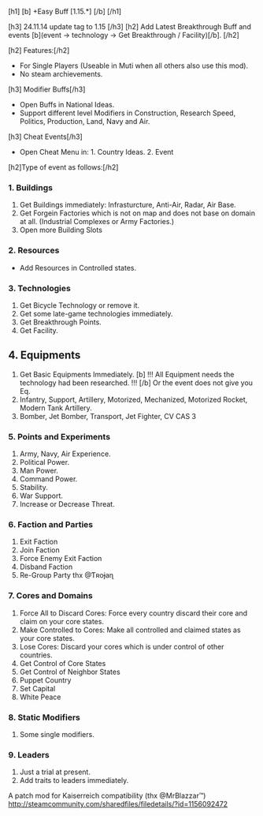 [h1] [b] +Easy Buff [1.15.*] [/b] [/h1]

[h3] 24.11.14 update tag to 1.15 [/h3]
[h2] Add Latest Breakthrough Buff and events [b](event -> technology -> Get Breakthrough / Facility)[/b]. [/h2]

[h2] Features:[/h2]
* For Single Players (Useable in Muti when all others also use this mod). 
* No steam archievements.

[h3] Modifier Buffs[/h3]
* Open Buffs in National Ideas.
* Support different level Modifiers in Construction, Research Speed, Politics, Production, Land, Navy and Air.

[h3] Cheat Events[/h3]
* Open Cheat Menu in: 1. Country Ideas.  2. Event

[h2]Type of event as follows:[/h2]

### 1. Buildings
1. Get Buildings immediately: Infrasturcture, Anti-Air, Radar, Air Base.
2. Get Forgein Factories which is not on map and does not base on domain at all. (Industrial Complexes or Army Factories.)
3. Open more Building Slots

### 2. Resources
* Add Resources in Controlled states.

### 3. Technologies
1. Get Bicycle Technology or remove it.
2. Get some late-game technologies immediately.
3. Get Breakthrough Points.
4. Get Facility.

## 4. Equipments
1. Get Basic Equipments Immediately. [b] !!! All Equipment needs the technology had been researched. !!! [/b] Or the event does not give you Eq.
2. Infantry, Support, Artillery, Motorized, Mechanized, Motorized Rocket, Modern Tank Artillery.
3. Bomber, Jet Bomber, Transport, Jet Fighter, CV CAS 3

### 5. Points and Experiments
1. Army, Navy, Air Experience.
2. Political Power.
3. Man Power.
4. Command Power.
5. Stability.
6. War Support.
7. Increase or Decrease Threat.

### 6. Faction and Parties
1. Exit Faction
2. Join Faction
3. Force Enemy Exit Faction
4. Disband Faction
5. Re-Group Party  thx @Ƭʀoɉaɳ

### 7. Cores and Domains
1. Force All to Discard Cores: Force every country discard their core and claim on your core states.
2. Make Controlled to Cores: Make all controlled and claimed states as your core states.
3. Lose Cores: Discard your cores which is under control of other countries.
4. Get Control of Core States
5. Get Control of Neighbor States
6. Puppet Country
7. Set Capital
8. White Peace

### 8. Static Modifiers
1. Some single modifiers.

### 9. Leaders
1. Just a trial at present.
2. Add traits to leaders immediately.


A patch mod for Kaiserreich compatibility (thx @MrBlazzar™) http://steamcommunity.com/sharedfiles/filedetails/?id=1156092472
